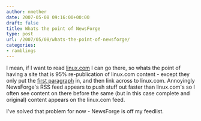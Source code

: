 ```yaml
---
author: nmether
date: 2007-05-08 09:16:00+00:00
draft: false
title: Whats the point of NewsForge
type: post
url: /2007/05/08/whats-the-point-of-newsforge/
categories:
- ramblings
---
```


I mean, if I want to read [linux.com](http://www.linux.com/) I can go there, so whats the point of having a site that is 95% re-publication of linux.com content - except they only put the [first paragraph](http://hardware.newsforge.com/article.pl?sid=07/05/03/1422238) in, and then link across to linux.com.  Annoyingly NewsForge's RSS feed appears to push stuff out faster than linux.com's so I often see content on there before the same (but in this case complete and original) content appears on the linux.com feed.  
  
I've solved that problem for now - NewsForge is off my feedlist.
